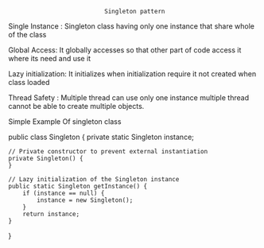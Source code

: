                                Singleton pattern 
Single Instance :
                  Singleton class having only one instance that share whole of the class 


Global Access:
                 It globally accesses so that other part of code access it where its need and use it 


Lazy initialization:
                  It initializes when initialization require it not created when class loaded 

Thread Safety :
                 Multiple thread can use only one instance multiple thread cannot be able to create
multiple objects.


Simple Example Of singleton class 

public class Singleton {
private static Singleton instance;

    // Private constructor to prevent external instantiation
    private Singleton() {
    }

    // Lazy initialization of the Singleton instance
    public static Singleton getInstance() {
        if (instance == null) {
            instance = new Singleton();
        }
        return instance;
    }
}
